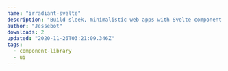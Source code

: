 ```yaml
---
name: "irradiant-svelte"
description: "Build sleek, minimalistic web apps with Svelte component library."
author: "Jessebot"
downloads: 2
updated: "2020-11-26T03:21:09.346Z"
tags: 
  - component-library
  - ui
---
```

